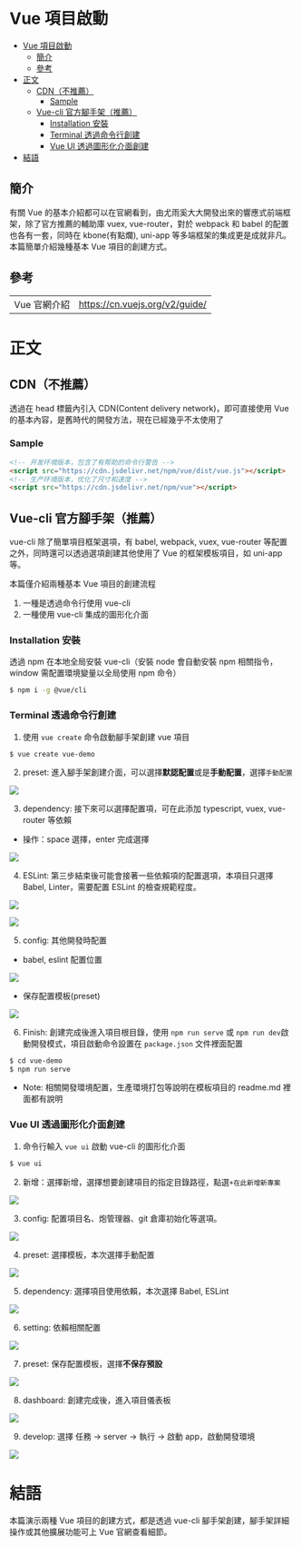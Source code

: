 # Vue 項目啟動

<!-- TOC -->

- [Vue 項目啟動](#vue-項目啟動)
    - [簡介](#簡介)
    - [參考](#參考)
- [正文](#正文)
    - [CDN（不推薦）](#cdn不推薦)
        - [Sample](#sample)
    - [Vue-cli 官方腳手架（推薦）](#vue-cli-官方腳手架推薦)
        - [Installation 安裝](#installation-安裝)
        - [Terminal 透過命令行創建](#terminal-透過命令行創建)
        - [Vue UI 透過圖形化介面創建](#vue-ui-透過圖形化介面創建)
- [結語](#結語)

<!-- /TOC -->

## 簡介

有關 Vue 的基本介紹都可以在官網看到，由尤雨奚大大開發出來的響應式前端框架，除了官方推薦的輔助庫 vuex, vue-router，對於 webpack 和 babel 的配置也各有一套，同時在 kbone(有點爛), uni-app 等多端框架的集成更是成就非凡。本篇簡單介紹幾種基本 Vue 項目的創建方式。

## 參考

<table>
    <tr>
        <td>Vue 官網介紹</td>
        <td><a href="https://cn.vuejs.org/v2/guide/">https://cn.vuejs.org/v2/guide/</a></td>
    </tr>
</table>

# 正文

## CDN（不推薦）

透過在 head 標籤內引入 CDN(Content delivery network)，即可直接使用 Vue 的基本內容，是舊時代的開發方法，現在已經幾乎不太使用了

### Sample

```html
<!-- 开发环境版本，包含了有帮助的命令行警告 -->
<script src="https://cdn.jsdelivr.net/npm/vue/dist/vue.js"></script>
<!-- 生产环境版本，优化了尺寸和速度 -->
<script src="https://cdn.jsdelivr.net/npm/vue"></script>
```

## Vue-cli 官方腳手架（推薦）

vue-cli 除了簡單項目框架選項，有 babel, webpack, vuex, vue-router 等配置之外，同時還可以透過選項創建其他使用了 Vue 的框架模板項目，如 uni-app 等。

本篇僅介紹兩種基本 Vue 項目的創建流程

1. 一種是透過命令行使用 vue-cli
2. 一種使用 vue-cli 集成的圖形化介面

### Installation 安裝

透過 npm 在本地全局安裝 vue-cli（安裝 node 會自動安裝 npm 相關指令，window 需配置環境變量以全局使用 npm 命令）

```bash
$ npm i -g @vue/cli
```

### Terminal 透過命令行創建

1. 使用 `vue create` 命令啟動腳手架創建 vue 項目

```
$ vue create vue-demo
```

2. preset: 進入腳手架創建介面，可以選擇**默認配置**或是**手動配置**，選擇`手動配置`

![](https://wtfhhh.oss-cn-beijing.aliyuncs.com/terminal_1.png)

3. dependency: 接下來可以選擇配置項，可在此添加 typescript, vuex, vue-router 等依賴

- 操作：space 選擇，enter 完成選擇

![](https://wtfhhh.oss-cn-beijing.aliyuncs.com/terminal_2.png)

4. ESLint: 第三步結束後可能會接著一些依賴項的配置選項，本項目只選擇 Babel, Linter，需要配置 ESLint 的檢查規範程度。

![](https://wtfhhh.oss-cn-beijing.aliyuncs.com/terminal_3.png)

![](https://wtfhhh.oss-cn-beijing.aliyuncs.com/terminal_4.png)

5. config: 其他開發時配置

- babel, eslint 配置位置

![](https://wtfhhh.oss-cn-beijing.aliyuncs.com/terminal_5.png)

- 保存配置模板(preset)

![](https://wtfhhh.oss-cn-beijing.aliyuncs.com/terminal_6.png)

6. Finish: 創建完成後進入項目根目錄，使用 `npm run serve` 或 `npm run dev`啟動開發模式，項目啟動命令設置在 `package.json` 文件裡面配置

```bash
$ cd vue-demo
$ npm run serve
```

- Note: 相關開發環境配置，生產環境打包等說明在模板項目的 readme.md 裡面都有說明

### Vue UI 透過圖形化介面創建

1. 命令行輸入 `vue ui` 啟動 vue-cli 的圖形化介面

```bash
$ vue ui
```

2. 新增：選擇新增，選擇想要創建項目的指定目錄路徑，點選`+在此新增新專案`

![](https://wtfhhh.oss-cn-beijing.aliyuncs.com/vueui_1.png)

3. config: 配置項目名、炮管理器、git 倉庫初始化等選項。

![](https://wtfhhh.oss-cn-beijing.aliyuncs.com/vueui_2.png)

4. preset: 選擇模板，本次選擇手動配置

![](https://wtfhhh.oss-cn-beijing.aliyuncs.com/vueui_3.png)

5. dependency: 選擇項目使用依賴，本次選擇 Babel, ESLint

![](https://wtfhhh.oss-cn-beijing.aliyuncs.com/vueui_4.png)

6. setting: 依賴相關配置

![](https://wtfhhh.oss-cn-beijing.aliyuncs.com/vueui_5.png)

7. preset: 保存配置模板，選擇**不保存預設**

![](https://wtfhhh.oss-cn-beijing.aliyuncs.com/vueui_6.png)

8. dashboard: 創建完成後，進入項目儀表板

![](https://wtfhhh.oss-cn-beijing.aliyuncs.com/vueui_7.png)

9. develop: 選擇 任務 -> server -> 執行 -> 啟動 app，啟動開發環境

![](https://wtfhhh.oss-cn-beijing.aliyuncs.com/vueui_8.png)

# 結語

本篇演示兩種 Vue 項目的創建方式，都是透過 vue-cli 腳手架創建，腳手架詳細操作或其他擴展功能可上 Vue 官網查看細節。
